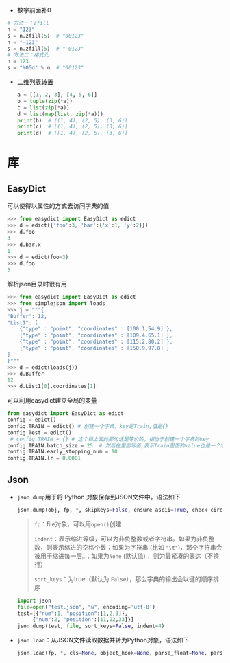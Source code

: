 - 数字前面补0

```python
# 方法一：zfill
n = "123"
s = n.zfill(5)	# "00123"
n = "-123"
s = n.zfill(5)	# "-0123"
# 方法二：格式化
n = 123
s = "%05d" % n	# "00123"
```

- [二维列表转置](https://blog.csdn.net/chichu261/article/details/102847030)

  ```python
  a = [[1, 2, 3], [4, 5, 6]]
  b = tuple(zip(*a))
  c = list(zip(*a))
  d = list(map(list, zip(*a)))
  print(b)  # ((1, 4), (2, 5), (3, 6))
  print(c)  # [(1, 4), (2, 5), (3, 6)]
  print(d)  # [[1, 4], [2, 5], [3, 6]]
  ```

  

# 库

## EasyDict

可以使得以属性的方式去访问字典的值

```python
>>> from easydict import EasyDict as edict
>>> d = edict({'foo':3, 'bar':{'x':1, 'y':2}})
>>> d.foo
3
>>> d.bar.x
1
>>> d = edict(foo=3)
>>> d.foo
3
```

解析json目录时很有用

```python
>>> from easydict import EasyDict as edict
>>> from simplejson import loads
>>> j = """{
"Buffer": 12,
"List1": [
    {"type" : "point", "coordinates" : [100.1,54.9] },
    {"type" : "point", "coordinates" : [109.4,65.1] },
    {"type" : "point", "coordinates" : [115.2,80.2] },
    {"type" : "point", "coordinates" : [150.9,97.8] }
]
}"""
>>> d = edict(loads(j))
>>> d.Buffer
12
>>> d.List1[0].coordinates[1]
```

可以利用easydict建立全局的变量

```python
from easydict import EasyDict as edict
config = edict()
config.TRAIN = edict() # 创建一个字典，key是Train,值是{}
config.Test = edict()
 # config.TRAIN = {} # 这个和上面的那句话是等价的，相当于创建一个字典的key
config.TRAIN.batch_size = 25  # 然后在里面写值,表示Train里面的value也是一个字典
config.TRAIN.early_stopping_num = 10
config.TRAIN.lr = 0.0001
```

## Json

- `json.dump`用于将 Python 对象保存到JSON文件中。语法如下

  ```python
  json.dump(obj, fp, *, skipkeys=False, ensure_ascii=True, check_circular=True, allow_nan=True, cls=None, indent=None, separators=None, default=None, sort_keys=False, **kw)
  ```

  > `fp`：file对象，可以用`open()`创建
  >
  > `indent`：表示缩进等级，可以为非负整数或者字符串。如果为非负整数，则表示缩进的空格个数；如果为字符串 (比如 `"\t"`)，那个字符串会被用于缩进每一层。；如果为`None` (默认值) ，则为最紧凑的表达（不换行）
  >
  > `sort_keys`：为true（默认为 `False`），那么字典的输出会以键的顺序排序

  ```python
  import json
  file=open("test.json", "w", encoding='utf-8')
  test=[{"num":1, "position":[1,2,3]},
  	   {"num":2, "position":[11,22,33]}]
  json.dump(test, file, sort_keys=False, indent=4)
  ```

- `json.load`：从JSON文件读取数据并转为Python对象，语法如下

  ```python
  json.load(fp, *, cls=None, object_hook=None, parse_float=None, parse_int=None, parse_constant=None, object_pairs_hook=None, **kw)
  ```

  
